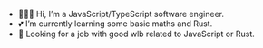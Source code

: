 - 👩🏻‍💻 Hi, I’m a JavaScript/TypeScript software engineer.
- 💕 I’m currently learning some basic maths and Rust.
- 🚀 Looking for a job with good wlb related to JavaScript or Rust.

<!---
azurepx/azurepx is a ✨ special ✨ repository because its `README.md` (this file) appears on your GitHub profile.
You can click the Preview link to take a look at your changes.
--->

